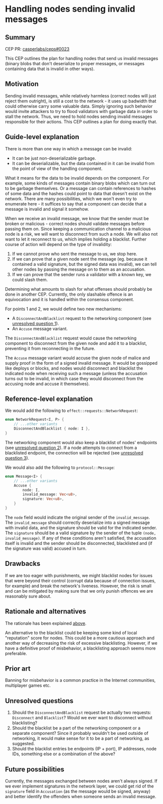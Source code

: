 # Handling nodes sending invalid messages

## Summary

[summary]: #summary

CEP PR: [casperlabs/ceps#0023](https://github.com/casperlabs/ceps/pull/23)

This CEP outlines the plan for handling nodes that send us invalid messages (binary blobs that don't deserialize to proper messages, or messages containing data that is invalid in other ways).

## Motivation

[motivation]: #motivation

Sending invalid messages, while relatively harmless (correct nodes will just reject them outright), is still a cost to the network - it uses up badwidth that could otherwise carry some valuable data. Simply ignoring such behavior would invite attackers to try to flood validators with garbage data in order to stall the network. Thus, we need to hold nodes sending invalid messages responsible for their actions. This CEP outlines a plan for doing exactly that.

## Guide-level explanation

[guide-level-explanation]: #guide-level-explanation

There is more than one way in which a message can be invalid:

- It can be just non-deserializable garbage.
- It can be deserializable, but the data contained in it can be invalid from the point of view of the handling component.

What it means for the data to be invalid depends on the component. For example, some kinds of messages contain binary blobs which can turn out to be garbage themselves. Or a message can contain references to hashes of some data and the hashes could point to data that doesn't exist on the network. There are many possibilities, which we won't even try to enumerate here - it suffices to say that a component can decide that a message is invalid and signal it somehow.

When we receive an invalid message, we know that the sender must be broken or malicious - correct nodes should validate messages before passing them on. Since keeping a communication channel to a malicious node is a risk, we will want to disconnect from such a node. We will also not want to let it reconnect to us, which implies holding a blacklist. Further course of action will depend on the type of invalidity:

1. If we cannot prove who sent the message to us, we stop here.
2. If we can prove that a given node sent the message (eg. because it contained a valid signature, but the signed data was invalid), we can tell other nodes by passing the message on to them as an accusation.
3. If we can prove that the sender runs a validator with a known key, we could slash them.

Determining what amounts to slash for what offenses should probably be done in another CEP. Currently, the only slashable offence is an equivocation and it is handled within the consensus component.

For points 1 and 2, we would define two new mechanisms:

- A `DisconnectAndBlacklist` request to the networking component (see [unresolved question 1](#unresolved-questions)).
- An `Accuse` message variant.

The `DisconnectAndBlacklist` request would cause the networking component to disconnect from the given node and add it to a blacklist, preventing it from reconnecting in the future.

The `Accuse` message variant would accuse the given node of malice and supply proof in the form of a signed invalid message. It would be gossipped like deploys or blocks, and nodes would disconnect and blacklist the indicated node when receiving such a message (unless the accusation turns out to be invalid, in which case they would disconnect from the accusing node and accuse it themselves).

## Reference-level explanation

[reference-level-explanation]: #reference-level-explanation

We would add the following to `effect::requests::NetworkRequest`:

```rust
enum NetworkRequest<I, P> {
    // ...other variants
    DisconnectAndBlacklist { node: I },
}
```

The networking component would also keep a blacklist of nodes' endpoints (see [unresolved question 2](#unresolved-questions)). If a node attempts to connect from a blacklisted endpoint, the connection will be rejected (see [unresolved question 3](#unresolved-questions)).

We would also add the following to `protocol::Message`:

```rust
enum Message<I> {
    // ...other variants
    Accuse {
        node: I,
        invalid_message: Vec<u8>,
        signature: Vec<u8>,
    }
}
```

The `node` field would indicate the original sender of the `invalid_message`. The `invalid_message` should correctly deserialize into a signed message with invalid data, and the signature should be valid for the indicated sender. The `signature` should be a valid signature by the sender of the tuple `(node, invalid_message)`. If any of these conditions aren't satisfied, the accusation itself is invalid and the sender should be disconnected, blacklisted and (if the signature was valid) accused in turn.

## Drawbacks

[drawbacks]: #drawbacks

If we are too eager with punishments, we might blacklist nodes for issues that were beyond their control (corrupt data because of connection issues, for example) and break the network's liveness. However, the risk is small and can be mitigated by making sure that we only punish offences we are reasonably sure about.

## Rationale and alternatives

[rationale-and-alternatives]: #rationale-and-alternatives

The rationale has been explained [above](#motivation).

An alternative to the blacklist could be keeping some kind of local "reputation" score for nodes. This could be a more cautious approach and another way of decreasing the risk of excessive blacklisting. However, if we have a definitive proof of misbehavior, a blacklisting approach seems more preferable.

## Prior art

[prior-art]: #prior-art

Banning for misbehavior is a common practice in the Internet communities, multiplayer games etc.

## Unresolved questions

[unresolved-questions]: #unresolved-questions

1. Should the `DisconnectAndBlacklist` request be actually two requests: `Disconnect` and `Blacklist`? Would we ever want to disconnect without blacklisting?
2. Should the blacklist be a part of the networking component or a separate component? Since it probably wouldn't be used outside of networking, it would make sense for it to be a part of networking, as suggested.
3. Should the blacklist entries be endpoints (IP + port), IP addresses, node IDs, something else or a combination of the above?

## Future possibilities

[future-possibilities]: #future-possibilities

Currently, the messages exchanged between nodes aren't always signed. If we ever implement signatures in the network layer, we could get rid of the `signature` field in `Accusation` (as the message would be signed, anyway) and better identify the offenders when someone sends an invalid message.
